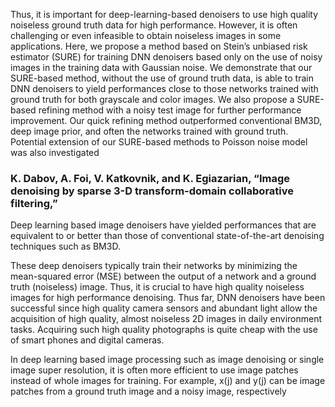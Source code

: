 Thus, it is important for deep-learning-based denoisers to use high quality noiseless ground truth data for
high performance. However, it is often challenging or even infeasible to obtain noiseless images in some applications. Here, we
propose a method based on Stein’s unbiased risk estimator (SURE) for training DNN denoisers based only on the use of noisy images
in the training data with Gaussian noise. We demonstrate that our SURE-based method, without the use of ground truth data, is able to
train DNN denoisers to yield performances close to those networks trained with ground truth for both grayscale and color images. We
also propose a SURE-based refining method with a noisy test image for further performance improvement. Our quick refining method
outperformed conventional BM3D, deep image prior, and often the networks trained with ground truth. Potential extension of our
SURE-based methods to Poisson noise model was also investigated

### K. Dabov, A. Foi, V. Katkovnik, and K. Egiazarian, “Image denoising by sparse 3-D transform-domain collaborative filtering,” 

Deep learning based image denoisers have yielded performances that are equivalent to or better than those of
conventional state-of-the-art denoising techniques such as BM3D.

These deep denoisers typically train their networks by minimizing the mean-squared error (MSE) between the output of a network and a ground truth (noiseless) image. Thus, it is crucial to have high quality noiseless
images for high performance denoising. Thus far, DNN
denoisers have been successful since high quality camera
sensors and abundant light allow the acquisition of high
quality, almost noiseless 2D images in daily environment
tasks. Acquiring such high quality photographs is quite
cheap with the use of smart phones and digital cameras.

In deep learning based
image processing such as image denoising or single image
super resolution, it is often more efficient to use image
patches instead of whole images for training. For example,
x(j) and y(j) can be image patches from a ground truth image and a noisy image, respectively
